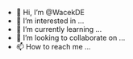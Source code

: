 - 👋 Hi, I’m @WacekDE
- 👀 I’m interested in ...
- 🌱 I’m currently learning ...
- 💞️ I’m looking to collaborate on ...
- 📫 How to reach me ...

<!---
WacekDE/WacekDE is a ✨ special ✨ repository because its `README.md` (this file) appears on your GitHub profile.
You can click the Preview link to take a look at your changes.
--->
